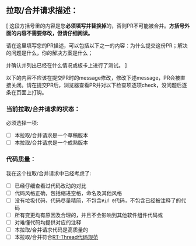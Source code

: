 ## 拉取/合并请求描述：

[
这段方括号里的内容是您**必须填写并替换掉**的，否则PR不可能被合并。**方括号外面的内容不需要修改，但请仔细阅读。**

请在这里填写您的PR描述，可以包括以下之一的内容：为什么提交这份PR；解决的问题是什么，你的解决方案是什么；

并确认并列出已经在什么情况或板卡上进行了测试。
]

以下的内容不应该在提交PR时的message修改，修改下述message，PR会被直接关闭。请在提交PR后，浏览器查看PR并对以下检查项逐项check，没问题后逐条在页面上打钩。

### 当前拉取/合并请求的状态：

必须选择一项:

- [ ] 本拉取/合并请求是一个草稿版本
- [ ] 本拉取/合并请求是一个成熟版本

### 代码质量：

我在这个拉取/合并请求中已经考虑了:

- [ ] 已经仔细查看过代码改动的对比
- [ ] 代码风格正确，包括缩进空格，命名及其他风格
- [ ] 没有垃圾代码，代码尽量精简，不包含`#if 0`代码，不包含已经被注释了的代码
- [ ] 所有变更均有原因及合理的，并且不会影响到其他软件组件代码或
- [ ] 对难懂代码均提供对应的注释
- [ ] 本拉取/合并请求代码是高质量的
- [ ] 本拉取/合并符合[RT-Thread代码规范](../documentation/contribution_guide/coding_style_cn.md)
